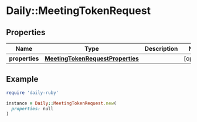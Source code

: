 # Daily::MeetingTokenRequest

## Properties

| Name | Type | Description | Notes |
| ---- | ---- | ----------- | ----- |
| **properties** | [**MeetingTokenRequestProperties**](MeetingTokenRequestProperties.md) |  | [optional] |

## Example

```ruby
require 'daily-ruby'

instance = Daily::MeetingTokenRequest.new(
  properties: null
)
```

